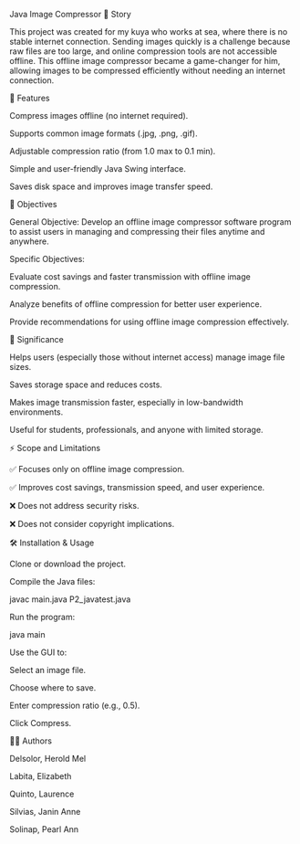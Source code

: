 Java Image Compressor
📖 Story

This project was created for my kuya who works at sea, where there is no stable internet connection. Sending images quickly is a challenge because raw files are too large, and online compression tools are not accessible offline.
This offline image compressor became a game-changer for him, allowing images to be compressed efficiently without needing an internet connection.

🚀 Features

Compress images offline (no internet required).

Supports common image formats (.jpg, .png, .gif).

Adjustable compression ratio (from 1.0 max to 0.1 min).

Simple and user-friendly Java Swing interface.

Saves disk space and improves image transfer speed.

🎯 Objectives

General Objective:
Develop an offline image compressor software program to assist users in managing and compressing their files anytime and anywhere.

Specific Objectives:

Evaluate cost savings and faster transmission with offline image compression.

Analyze benefits of offline compression for better user experience.

Provide recommendations for using offline image compression effectively.

📌 Significance

Helps users (especially those without internet access) manage image file sizes.

Saves storage space and reduces costs.

Makes image transmission faster, especially in low-bandwidth environments.

Useful for students, professionals, and anyone with limited storage.

⚡ Scope and Limitations

✅ Focuses only on offline image compression.

✅ Improves cost savings, transmission speed, and user experience.

❌ Does not address security risks.

❌ Does not consider copyright implications.

🛠️ Installation & Usage

Clone or download the project.

Compile the Java files:

javac main.java P2_javatest.java


Run the program:

java main


Use the GUI to:

Select an image file.

Choose where to save.

Enter compression ratio (e.g., 0.5).

Click Compress.

👨‍💻 Authors

Delsolor, Herold Mel

Labita, Elizabeth

Quinto, Laurence

Silvias, Janin Anne

Solinap, Pearl Ann